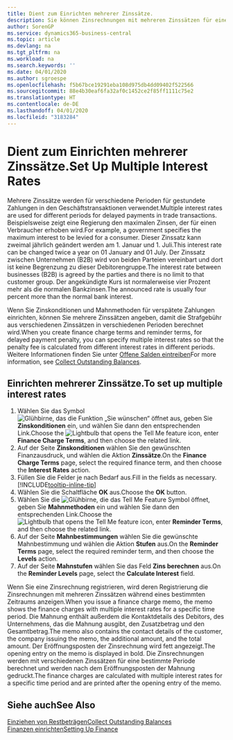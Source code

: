 ```yaml
---
title: Dient zum Einrichten mehrerer Zinssätze.
description: Sie können Zinsrechnungen mit mehreren Zinssätzen für eine bestimmte Periode berechnen. Die Zinsberechnung ist für alle finanziellen Belastungen, nur mit Veränderung des Zinssatzes für eine bestimmte Periode ähnlich.
author: SorenGP
ms.service: dynamics365-business-central
ms.topic: article
ms.devlang: na
ms.tgt_pltfrm: na
ms.workload: na
ms.search.keywords: ''
ms.date: 04/01/2020
ms.author: sgroespe
ms.openlocfilehash: f5b67bce19291eba108d975db4dd09402f522566
ms.sourcegitcommit: 88e4b30eaf6fa32af0c1452ce2f85ff1111c75e2
ms.translationtype: HT
ms.contentlocale: de-DE
ms.lasthandoff: 04/01/2020
ms.locfileid: "3183284"
---
```

# <a name="set-up-multiple-interest-rates"></a><span data-ttu-id="bd76a-104">Dient zum Einrichten mehrerer Zinssätze.</span><span class="sxs-lookup"><span data-stu-id="bd76a-104">Set Up Multiple Interest Rates</span></span>
<span data-ttu-id="bd76a-105">Mehrere Zinssätze werden für verschiedene Perioden für gestundete Zahlungen in den Geschäftstransaktionen verwendet.</span><span class="sxs-lookup"><span data-stu-id="bd76a-105">Multiple interest rates are used for different periods for delayed payments in trade transactions.</span></span> <span data-ttu-id="bd76a-106">Beispielsweise zeigt eine Regierung den maximalen Zinsen, der für einen Verbraucher erhoben wird.</span><span class="sxs-lookup"><span data-stu-id="bd76a-106">For example, a government specifies the maximum interest to be levied for a consumer.</span></span> <span data-ttu-id="bd76a-107">Dieser Zinssatz kann zweimal jährlich geändert werden am 1. Januar und 1. Juli.</span><span class="sxs-lookup"><span data-stu-id="bd76a-107">This interest rate can be changed twice a year on 01 January and 01 July.</span></span> <span data-ttu-id="bd76a-108">Der Zinssatz zwischen Unternehmen (B2B) wird von beiden Parteien vereinbart und dort ist keine Begrenzung zu dieser Debitorengruppe.</span><span class="sxs-lookup"><span data-stu-id="bd76a-108">The interest rate between businesses (B2B) is agreed by the parties and there is no limit to that customer group.</span></span> <span data-ttu-id="bd76a-109">Der angekündigte Kurs ist normalerweise vier Prozent mehr als die normalen Bankzinsen.</span><span class="sxs-lookup"><span data-stu-id="bd76a-109">The announced rate is usually four percent more than the normal bank interest.</span></span>

<span data-ttu-id="bd76a-110">Wenn Sie Zinskonditionen und Mahnmethoden für verspätete Zahlungen einrichten, können Sie mehrere Zinssätzen angeben, damit die Strafgebühr aus verschiedenen Zinssätzen in verschiedenen Perioden berechnet wird.</span><span class="sxs-lookup"><span data-stu-id="bd76a-110">When you create finance charge terms and reminder terms, for delayed payment penalty, you can specify multiple interest rates so that the penalty fee is calculated from different interest rates in different periods.</span></span> <span data-ttu-id="bd76a-111">Weitere Informationen finden Sie unter [Offene Salden eintreiben](receivables-collect-outstanding-balances.md)</span><span class="sxs-lookup"><span data-stu-id="bd76a-111">For more information, see [Collect Outstanding Balances](receivables-collect-outstanding-balances.md).</span></span>

## <a name="to-set-up-multiple-interest-rates"></a><span data-ttu-id="bd76a-112">Einrichten mehrerer Zinssätze.</span><span class="sxs-lookup"><span data-stu-id="bd76a-112">To set up multiple interest rates</span></span>  
1.  <span data-ttu-id="bd76a-113">Wählen Sie das Symbol ![Glühbirne, das die Funktion „Sie wünschen“ öffnet](media/ui-search/search_small.png "Was möchten Sie tun?") aus, geben Sie **Zinskonditionen** ein, und wählen Sie dann den entsprechenden Link.</span><span class="sxs-lookup"><span data-stu-id="bd76a-113">Choose the ![Lightbulb that opens the Tell Me feature](media/ui-search/search_small.png "Tell me what you want to do") icon, enter **Finance Charge Terms**, and then choose the related link.</span></span>  
2.  <span data-ttu-id="bd76a-114">Auf der Seite **Zinskonditionen** wählen Sie den gewünschten Finanzausdruck, und wählen die Aktion **Zinssätze**.</span><span class="sxs-lookup"><span data-stu-id="bd76a-114">On the **Finance Charge Terms** page, select the required finance term, and then choose the **Interest Rates** action.</span></span>  
3.  <span data-ttu-id="bd76a-115">Füllen Sie die Felder je nach Bedarf aus.</span><span class="sxs-lookup"><span data-stu-id="bd76a-115">Fill in the fields as necessary.</span></span> [!INCLUDE[tooltip-inline-tip](includes/tooltip-inline-tip_md.md)]
4.  <span data-ttu-id="bd76a-116">Wählen Sie die Schaltfläche **OK** aus.</span><span class="sxs-lookup"><span data-stu-id="bd76a-116">Choose the **OK** button.</span></span>  
5.  <span data-ttu-id="bd76a-117">Wählen Sie die ![Glühbirne, die das Tell Me Feature](media/ui-search/search_small.png "Was möchten Sie tun?") Symbol öffnet, geben Sie **Mahnmethoden** ein und wählen Sie dann den entsprechenden Link.</span><span class="sxs-lookup"><span data-stu-id="bd76a-117">Choose the ![Lightbulb that opens the Tell Me feature](media/ui-search/search_small.png "Tell me what you want to do") icon, enter **Reminder Terms**, and then choose the related link.</span></span>  
6.  <span data-ttu-id="bd76a-118">Auf der Seite **Mahnbestimmungen** wählen Sie die gewünschte Mahnbestimmung und wählen die Aktion **Stufen** aus.</span><span class="sxs-lookup"><span data-stu-id="bd76a-118">On the **Reminder Terms** page, select the required reminder term, and then choose the **Levels** action.</span></span>  
7.  <span data-ttu-id="bd76a-119">Auf der Seite **Mahnstufen** wählen Sie das Feld **Zins berechnen** aus.</span><span class="sxs-lookup"><span data-stu-id="bd76a-119">On the **Reminder Levels** page, select the **Calculate Interest** field.</span></span>  

<span data-ttu-id="bd76a-120">Wenn Sie eine Zinsrechnung registrieren, wird deren Registrierung die Zinsrechnungen mit mehreren Zinssätzen während eines bestimmten Zeitraums anzeigen.</span><span class="sxs-lookup"><span data-stu-id="bd76a-120">When you issue a finance charge memo, the memo shows the finance charges with multiple interest rates for a specific time period.</span></span> <span data-ttu-id="bd76a-121">Die Mahnung enthält außerdem die Kontaktdetails des Debitors, des Unternehmens, das die Mahnung ausgibt, den Zusatzbetrag und den Gesamtbetrag.</span><span class="sxs-lookup"><span data-stu-id="bd76a-121">The memo also contains the contact details of the customer, the company issuing the memo, the additional amount, and the total amount.</span></span> <span data-ttu-id="bd76a-122">Der Eröffnungsposten der Zinsrechnung wird fett angezeigt.</span><span class="sxs-lookup"><span data-stu-id="bd76a-122">The opening entry on the memo is displayed in bold.</span></span> <span data-ttu-id="bd76a-123">Die Zinsrechnungen werden mit verschiedenen Zinssätzen für eine bestimmte Periode berechnet und werden nach dem Eröffnungsposten der Mahnung gedruckt.</span><span class="sxs-lookup"><span data-stu-id="bd76a-123">The finance charges are calculated with multiple interest rates for a specific time period and are printed after the opening entry of the memo.</span></span>  

## <a name="see-also"></a><span data-ttu-id="bd76a-124">Siehe auch</span><span class="sxs-lookup"><span data-stu-id="bd76a-124">See Also</span></span>  
[<span data-ttu-id="bd76a-125">Einziehen von Restbeträgen</span><span class="sxs-lookup"><span data-stu-id="bd76a-125">Collect Outstanding Balances</span></span>](receivables-collect-outstanding-balances.md)  
[<span data-ttu-id="bd76a-126">Finanzen einrichten</span><span class="sxs-lookup"><span data-stu-id="bd76a-126">Setting Up Finance</span></span>](finance-setup-finance.md)
